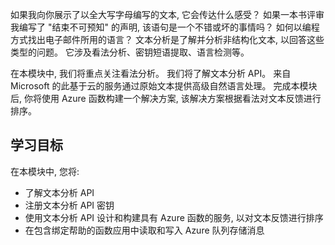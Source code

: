 如果我向你展示了以全大写字母编写的文本, 它会传达什么感受？ 如果一本书评审我编写了 "结束不可预知" 的声明, 该语句是一个不错或坏的事情吗？ 如何以编程方式找出电子邮件所用的语言？ 文本分析是了解并分析非结构化文本, 以回答这些类型的问题。 它涉及看法分析、密钥短语提取、语言检测等。

 在本模块中, 我们将重点关注看法分析。 我们将了解文本分析 API。 来自 Microsoft 的此基于云的服务通过原始文本提供高级自然语言处理。 完成本模块后, 你将使用 Azure 函数构建一个解决方案, 该解决方案根据看法对文本反馈进行排序。

## <a name="learning-objectives"></a>学习目标  

在本模块中, 您将:

- 了解文本分析 API
- 注册文本分析 API 密钥
- 使用文本分析 API 设计和构建具有 Azure 函数的服务, 以对文本反馈进行排序
- 在包含绑定帮助的函数应用中读取和写入 Azure 队列存储消息

